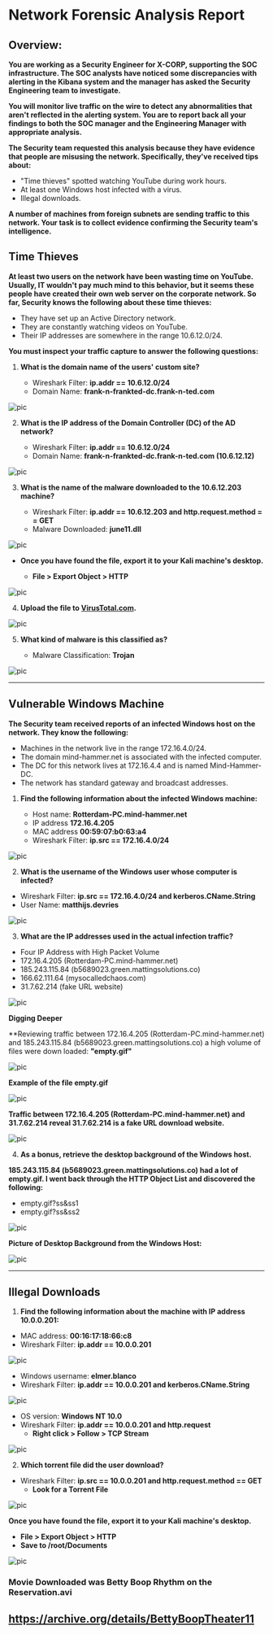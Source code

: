 # Network Forensic Analysis Report

## Overview:

**You are working as a Security Engineer for X-CORP, supporting the SOC infrastructure. The SOC analysts have noticed some discrepancies with alerting in the Kibana system and the manager has asked the Security Engineering team to investigate.**

**You will monitor live traffic on the wire to detect any abnormalities that aren't reflected in the alerting system. You are to report back all your findings to both the SOC manager and the Engineering Manager with appropriate analysis.**

**The Security team requested this analysis because they have evidence that people are misusing the network. Specifically, they've received tips about:**

* "Time thieves" spotted watching YouTube during work hours.
* At least one Windows host infected with a virus.
* Illegal downloads.

**A number of machines from foreign subnets are sending traffic to this network. Your task is to collect evidence confirming the Security team's intelligence.**

## Time Thieves 

**At least two users on the network have been wasting time on YouTube. Usually, IT wouldn't pay much mind to this behavior, but it seems these people have created their own web server on the corporate network. So far, Security knows the following about these time thieves:**

* They have set up an Active Directory network.
* They are constantly watching videos on YouTube.
* Their IP addresses are somewhere in the range 10.6.12.0/24.

**You must inspect your traffic capture to answer the following questions:**

1. **What is the domain name of the users' custom site?**

    * Wireshark Filter: **ip.addr == 10.6.12.0/24**
    * Domain Name: **frank-n-frankted-dc.frank-n-ted.com**

![pic](IMAGE/net/1.PNG) 

2. **What is the IP address of the Domain Controller (DC) of the AD network?**

    * Wireshark Filter: **ip.addr == 10.6.12.0/24**
    * Domain Name: **frank-n-frankted-dc.frank-n-ted.com (10.6.12.12)**

![pic](IMAGE/net/2.PNG)

3. **What is the name of the malware downloaded to the 10.6.12.203 machine?**

    * Wireshark Filter: **ip.addr == 10.6.12.203 and http.request.method = = GET**
    * Malware Downloaded: **june11.dll**

![pic](IMAGE/net/3.PNG)

- **Once you have found the file, export it to your Kali machine's desktop.**

    * **File > Export Object > HTTP**

![pic](IMAGE/net/4.PNG) 

4. **Upload the file to [VirusTotal.com](https://www.virustotal.com/gui/).** 


![pic](IMAGE/net/5.PNG) 

5. **What kind of malware is this classified as?**

    * Malware Classification: **Trojan** 

![pic](IMAGE/net/6.PNG) 

---

## Vulnerable Windows Machine

**The Security team received reports of an infected Windows host on the network. They know the following:**

* Machines in the network live in the range 172.16.4.0/24.
* The domain mind-hammer.net is associated with the infected computer.
* The DC for this network lives at 172.16.4.4 and is named Mind-Hammer-DC.
* The network has standard gateway and broadcast addresses.

1. **Find the following information about the infected Windows machine:**

    - Host name: **Rotterdam-PC.mind-hammer.net**
    - IP address **172.16.4.205** 
    - MAC address **00:59:07:b0:63:a4**
    - Wireshark Filter: **ip.src == 172.16.4.0/24**

![pic](IMAGE/net/7.PNG)
    
2. **What is the username of the Windows user whose computer is infected?**

- Wireshark Filter: **ip.src == 172.16.4.0/24 and kerberos.CName.String**
- User Name: **matthijs.devries**

![pic](IMAGE/net/8.PNG)

3. **What are the IP addresses used in the actual infection traffic?**

* Four IP Address with High Packet Volume
* 172.16.4.205 (Rotterdam-PC.mind-hammer.net)
* 185.243.115.84 (b5689023.green.mattingsolutions.co)
* 166.62.111.64 (mysocalledchaos.com)
* 31.7.62.214 (fake URL website)


![pic](IMAGE/net/9.PNG)

**Digging Deeper**

**Reviewing traffic between 172.16.4.205 (Rotterdam-PC.mind-hammer.net) and 185.243.115.84 (b5689023.green.mattingsolutions.co) a high volume of files were down loaded: **"empty.gif"**

![pic](IMAGE/net/10.PNG) 

**Example of the file empty.gif**

![pic](IMAGE/net/11.PNG) 

**Traffic between 172.16.4.205 (Rotterdam-PC.mind-hammer.net) and 31.7.62.214 reveal 31.7.62.214 is a fake URL download website.**

![pic](IMAGE/net/12.PNG) 

4. **As a bonus, retrieve the desktop background of the Windows host.**

**185.243.115.84 (b5689023.green.mattingsolutions.co) had a lot of empty.gif. I went back through the HTTP Object List and discovered the following:**

* empty.gif?ss&ss1
* empty.gif?ss&ss2

![pic](IMAGE/net/14.PNG) 

**Picture of Desktop Background from the Windows Host:** 

![pic](IMAGE/net/15.PNG)  

---

## Illegal Downloads

1. **Find the following information about the machine with IP address 10.0.0.201:**

- MAC address: **00:16:17:18:66:c8**
- Wireshark Filter: **ip.addr == 10.0.0.201**

![pic](IMAGE/net/16.PNG) 

- Windows username: **elmer.blanco**
- Wireshark Filter: **ip.addr == 10.0.0.201 and kerberos.CName.String**

![pic](IMAGE/net/17.PNG) 

- OS version: **Windows NT 10.0**
- Wireshark Filter: **ip.addr == 10.0.0.201 and http.request**
    - **Right click > Follow > TCP Stream**

![pic](IMAGE/net/18.PNG) 

2. **Which torrent file did the user download?**

- Wireshark Filter: **ip.src == 10.0.0.201 and http.request.method == GET**
    - **Look for a Torrent File** 

![pic](IMAGE/net/19.PNG)  

**Once you have found the file, export it to your Kali machine's desktop.**

* **File > Export Object > HTTP**
* **Save to /root/Documents**

![pic](IMAGE/net/20.PNG) 

### Movie Downloaded was Betty Boop Rhythm on the Reservation.avi

## https://archive.org/details/BettyBoopTheater11

